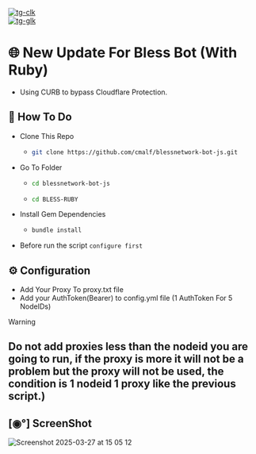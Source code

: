 [tg-clk]: https://t.me/+1C6KHwq4HWE4OThl
[tg-c]: https://img.shields.io/badge/Telegram_Channel:-The_Digital_Alchemist_(CMALF)-B22222.svg?&style=for-the-badge&logo=Telegram&logoColor=blue&color=blue
[tg-g]: https://img.shields.io/badge/Telegram_Group:-TDA_(CMALF)_Chat-B22222.svg?&style=for-the-badge&logo=Telegram&logoColor=blue&color=gold
[tg-glk]: https://t.me/+O_0eLwojWD03MDU1

[![tg-clk][tg-c]][tg-clk] <br> [![tg-glk][tg-g]][tg-glk]

# 🌐  New Update For Bless Bot (With Ruby)

- Using CURB to bypass Cloudflare Protection.

## 🤔 How To Do
- Clone This Repo
  - ```bash
    git clone https://github.com/cmalf/blessnetwork-bot-js.git
    ```
- Go To Folder
  - ```bash
    cd blessnetwork-bot-js
    ```
  - ```bash
    cd BLESS-RUBY
    ```
- Install Gem Dependencies
  - ```bash
    bundle install
    ```
- Before run the script `configure first`

## ⚙️ Configuration

- Add Your Proxy To proxy.txt file 
- Add your AuthToken(Bearer) to config.yml file (1 AuthToken For 5 NodeIDs)
> [!WARNING]
> ## Do not add proxies less than the nodeid you are going to run, if the proxy is more it will not be a problem but the proxy will not be used, the condition is 1 nodeid 1 proxy like the previous script.)

## [◉°] ScreenShot

![Screenshot 2025-03-27 at 15 05 12](https://github.com/user-attachments/assets/4ac70ff8-4752-49ae-b47d-7f0a5f4fec1d)

